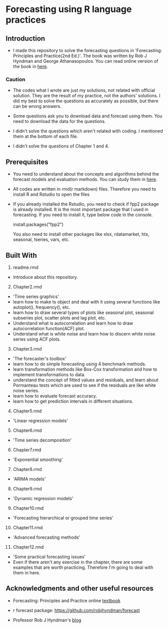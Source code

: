 # Forecasting using R language practices

## Introduction

- I made this repository to solve the forecasting questions in 'Forecasting: Principles and Practice(2nd Ed.)'. The book was written by Rob J Hyndman and George Athanasopoulos. You can read online version of the book in [here](https://otexts.org/fpp2/).

### Caution

- The codes what I wrote are just my solutions, not related with official solution. They are the result of my practice, not the authors' solutions. I did my best to solve the questions as accurately as possible, but there can be wrong answers.

- Some questions ask you to download data and forecast using them. You need to download the data for the questions.

- I didn't solve the questions which aren't related with coding. I mentioned them at the bottom of each file. 

- I didn't solve the questions of Chapter 1 and 4.

## Prerequisites

- You need to understand about the concepts and algorithms behind the forecast models and evaluation methods. You can study them in [here](https://otexts.org/fpp2/).

- All codes are written in rmd(r markdown) files. Therefore you need to install R and Rstudio to open the files

- If you already installed the Rstudio, you need to check if fpp2 package is already installed. It is the most important package that I used in forecasting. If you need to install it, type below code in the console.

  install.packages("fpp2")
  
  You also need to install other packages like xlsx, rdatamarket, hts, seasonal, tseries, vars, etc.
  
## Built With

1) readme.rmd
 - Introduce about this repository.

2) Chapter2.rmd
 - 'Time series graphics'
 - learn how to make ts object and deal with it using several functions like autoplot(), frequency(), etc.
 - learn how to draw several types of plots like seasonal plot, seasonal subseries plot, scatter plots and lag plot, etc.
 - Understand what is autocorrelation and learn how to draw autocorrelation function(ACF) plot.
 - Understand what is white noise and learn how to discern white noise series using ACF plots.

3) Chapter3.rmd
 - 'The forecaster's toolbox'
 - learn how to do simple forecasting using 4 benchmark methods.
 - learn transformation methods like Box-Cox transformation and how to implement transformations to data.
 - understand the concept of fitted values and residuals, and learn about Pormanteau tests which are used to see if the residuals are like white noise series.
 - learn how to evaluate forecast accuracy.
 - learn how to get prediction intervals in different situations.
 
4) Chapter5.rmd
 - 'Linear regression models'
 
5) Chapter6.rmd
 - 'Time series decomposition'
 
6) Chapter7.rmd
 - 'Exponential smoothing'
 
7) Chapter8.rmd
 - 'ARIMA models'
 
8) Chapter9.rmd
 - 'Dynamic regression models'
 
9) Chapter10.rmd
 - 'Forecasting hierarchical or grouped time series'
 
10) Chapter11.rmd
 - 'Advanced forecasting methods'

11) Chapter12.rmd
 - 'Some practical forecasting issues'
 - Even if there aren't any exercise in the chapter, there are some examples that are worth practicing. Therefore I'm going to deal with them in here.
 
## Acknowledgments and other useful resources

- Forecasting: Principles and Practice online [textbook]( https://otexts.org/fpp2/)

- r forecast package: https://github.com/robjhyndman/forecast

- Professor Rob J Hyndman's [blog](https://robjhyndman.com/)
